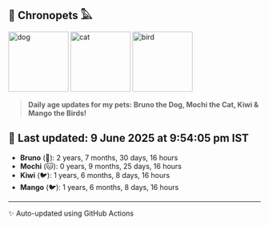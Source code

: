 ## 🐾 Chronopets 𓅓

<img src="https://media.giphy.com/media/3oriO0OEd9QIDdllqo/giphy.gif" width="120" height="120" alt="dog"> <img src="https://media.giphy.com/media/OmK8lulOMQ9XO/giphy.gif" width="120" height="120" alt="cat"> <img src="https://media.giphy.com/media/1dMNq7sH2v5i/giphy.gif" width="120" height="120" alt="bird"> 

> **Daily age updates for my pets: Bruno the Dog, Mochi the Cat, Kiwi & Mango the Birds!**

## 📅 Last updated: 9 June 2025 at 9:54:05 pm IST

- **Bruno** (🐶): 2 years, 7 months, 30 days, 16 hours
- **Mochi** (🐱): 0 years, 9 months, 25 days, 16 hours
- **Kiwi** (🐦): 1 years, 6 months, 8 days, 16 hours
- **Mango** (🐦): 1 years, 6 months, 8 days, 16 hours

---
✨ Auto-updated using GitHub Actions
